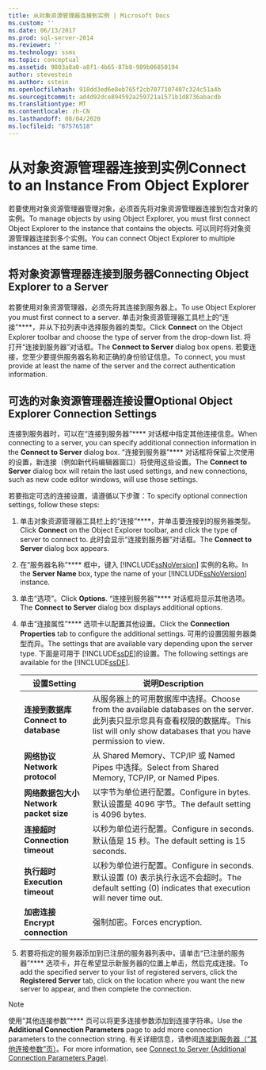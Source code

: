 ```yaml
---
title: 从对象资源管理器连接到实例 | Microsoft Docs
ms.custom: ''
ms.date: 06/13/2017
ms.prod: sql-server-2014
ms.reviewer: ''
ms.technology: ssms
ms.topic: conceptual
ms.assetid: 9803a8a0-a8f1-4b65-87b8-989b06850194
author: stevestein
ms.author: sstein
ms.openlocfilehash: 918dd3ed6e8eb765f2cb7077107407c324c51a4b
ms.sourcegitcommit: ad4d92dce894592a259721a1571b1d8736abacdb
ms.translationtype: MT
ms.contentlocale: zh-CN
ms.lasthandoff: 08/04/2020
ms.locfileid: "87576518"
---
```

# <a name="connect-to-an-instance-from-object-explorer"></a><span data-ttu-id="25db4-102">从对象资源管理器连接到实例</span><span class="sxs-lookup"><span data-stu-id="25db4-102">Connect to an Instance From Object Explorer</span></span>
  <span data-ttu-id="25db4-103">若要使用对象资源管理器管理对象，必须首先将对象资源管理器连接到包含对象的实例。</span><span class="sxs-lookup"><span data-stu-id="25db4-103">To manage objects by using Object Explorer, you must first connect Object Explorer to the instance that contains the objects.</span></span> <span data-ttu-id="25db4-104">可以同时将对象资源管理器连接到多个实例。</span><span class="sxs-lookup"><span data-stu-id="25db4-104">You can connect Object Explorer to multiple instances at the same time.</span></span>  
  
## <a name="connecting-object-explorer-to-a-server"></a><span data-ttu-id="25db4-105">将对象资源管理器连接到服务器</span><span class="sxs-lookup"><span data-stu-id="25db4-105">Connecting Object Explorer to a Server</span></span>  
 <span data-ttu-id="25db4-106">若要使用对象资源管理器，必须先将其连接到服务器上。</span><span class="sxs-lookup"><span data-stu-id="25db4-106">To use Object Explorer you must first connect to a server.</span></span> <span data-ttu-id="25db4-107">单击对象资源管理器工具栏上的“连接”\*\*\*\*，并从下拉列表中选择服务器的类型。</span><span class="sxs-lookup"><span data-stu-id="25db4-107">Click **Connect** on the Object Explorer toolbar and choose the type of server from the drop-down list.</span></span> <span data-ttu-id="25db4-108">将打开“连接到服务器”对话框。</span><span class="sxs-lookup"><span data-stu-id="25db4-108">The **Connect to Server** dialog box opens.</span></span> <span data-ttu-id="25db4-109">若要连接，您至少要提供服务器名称和正确的身份验证信息。</span><span class="sxs-lookup"><span data-stu-id="25db4-109">To connect, you must provide at least the name of the server and the correct authentication information.</span></span>  
  
## <a name="optional-object-explorer-connection-settings"></a><span data-ttu-id="25db4-110">可选的对象资源管理器连接设置</span><span class="sxs-lookup"><span data-stu-id="25db4-110">Optional Object Explorer Connection Settings</span></span>  
 <span data-ttu-id="25db4-111">连接到服务器时，可以在“连接到服务器”\*\*\*\* 对话框中指定其他连接信息。</span><span class="sxs-lookup"><span data-stu-id="25db4-111">When connecting to a server, you can specify additional connection information in the **Connect to Server** dialog box.</span></span> <span data-ttu-id="25db4-112">“连接到服务器”\*\*\*\* 对话框将保留上次使用的设置，新连接（例如新代码编辑器窗口）将使用这些设置。</span><span class="sxs-lookup"><span data-stu-id="25db4-112">The **Connect to Server** dialog box will retain the last used settings, and new connections, such as new code editor windows, will use those settings.</span></span>  
  
 <span data-ttu-id="25db4-113">若要指定可选的连接设置，请遵循以下步骤：</span><span class="sxs-lookup"><span data-stu-id="25db4-113">To specify optional connection settings, follow these steps:</span></span>  
  
1.  <span data-ttu-id="25db4-114">单击对象资源管理器工具栏上的“连接”\*\*\*\*，并单击要连接到的服务器类型。</span><span class="sxs-lookup"><span data-stu-id="25db4-114">Click **Connect** on the Object Explorer toolbar, and click the type of server to connect to.</span></span> <span data-ttu-id="25db4-115">此时会显示“连接到服务器”对话框。</span><span class="sxs-lookup"><span data-stu-id="25db4-115">The **Connect to Server** dialog box appears.</span></span>  
  
2.  <span data-ttu-id="25db4-116">在“服务器名称”\*\*\*\* 框中，键入 [!INCLUDE[ssNoVersion](../../includes/ssnoversion-md.md)] 实例的名称。</span><span class="sxs-lookup"><span data-stu-id="25db4-116">In the **Server Name** box, type the name of your [!INCLUDE[ssNoVersion](../../includes/ssnoversion-md.md)] instance.</span></span>  
  
3.  <span data-ttu-id="25db4-117">单击“选项”。</span><span class="sxs-lookup"><span data-stu-id="25db4-117">Click **Options**.</span></span> <span data-ttu-id="25db4-118">“连接到服务器”\*\*\*\* 对话框将显示其他选项。</span><span class="sxs-lookup"><span data-stu-id="25db4-118">The **Connect to Server** dialog box displays additional options.</span></span>  
  
4.  <span data-ttu-id="25db4-119">单击“连接属性”\*\*\*\* 选项卡以配置其他设置。</span><span class="sxs-lookup"><span data-stu-id="25db4-119">Click the **Connection Properties** tab to configure the additional settings.</span></span> <span data-ttu-id="25db4-120">可用的设置因服务器类型而异。</span><span class="sxs-lookup"><span data-stu-id="25db4-120">The settings that are available vary depending upon the server type.</span></span> <span data-ttu-id="25db4-121">下面是可用于 [!INCLUDE[ssDE](../../includes/ssde-md.md)]的设置。</span><span class="sxs-lookup"><span data-stu-id="25db4-121">The following settings are available for the [!INCLUDE[ssDE](../../includes/ssde-md.md)].</span></span>  
  
    |<span data-ttu-id="25db4-122">设置</span><span class="sxs-lookup"><span data-stu-id="25db4-122">Setting</span></span>|<span data-ttu-id="25db4-123">说明</span><span class="sxs-lookup"><span data-stu-id="25db4-123">Description</span></span>|  
    |-------------|-----------------|  
    |<span data-ttu-id="25db4-124">**连接到数据库**</span><span class="sxs-lookup"><span data-stu-id="25db4-124">**Connect to database**</span></span>|<span data-ttu-id="25db4-125">从服务器上的可用数据库中选择。</span><span class="sxs-lookup"><span data-stu-id="25db4-125">Choose from the available databases on the server.</span></span> <span data-ttu-id="25db4-126">此列表只显示您具有查看权限的数据库。</span><span class="sxs-lookup"><span data-stu-id="25db4-126">This list will only show databases that you have permission to view.</span></span>|  
    |<span data-ttu-id="25db4-127">**网络协议**</span><span class="sxs-lookup"><span data-stu-id="25db4-127">**Network protocol**</span></span>|<span data-ttu-id="25db4-128">从 Shared Memory、TCP/IP 或 Named Pipes 中选择。</span><span class="sxs-lookup"><span data-stu-id="25db4-128">Select from Shared Memory, TCP/IP, or Named Pipes.</span></span>|  
    |<span data-ttu-id="25db4-129">**网络数据包大小**</span><span class="sxs-lookup"><span data-stu-id="25db4-129">**Network packet size**</span></span>|<span data-ttu-id="25db4-130">以字节为单位进行配置。</span><span class="sxs-lookup"><span data-stu-id="25db4-130">Configure in bytes.</span></span> <span data-ttu-id="25db4-131">默认设置是 4096 字节。</span><span class="sxs-lookup"><span data-stu-id="25db4-131">The default setting is 4096 bytes.</span></span>|  
    |<span data-ttu-id="25db4-132">**连接超时**</span><span class="sxs-lookup"><span data-stu-id="25db4-132">**Connection timeout**</span></span>|<span data-ttu-id="25db4-133">以秒为单位进行配置。</span><span class="sxs-lookup"><span data-stu-id="25db4-133">Configure in seconds.</span></span> <span data-ttu-id="25db4-134">默认值是 15 秒。</span><span class="sxs-lookup"><span data-stu-id="25db4-134">The default setting is 15 seconds.</span></span>|  
    |<span data-ttu-id="25db4-135">**执行超时**</span><span class="sxs-lookup"><span data-stu-id="25db4-135">**Execution timeout**</span></span>|<span data-ttu-id="25db4-136">以秒为单位进行配置。</span><span class="sxs-lookup"><span data-stu-id="25db4-136">Configure in seconds.</span></span> <span data-ttu-id="25db4-137">默认设置 (0) 表示执行永远不会超时。</span><span class="sxs-lookup"><span data-stu-id="25db4-137">The default setting (0) indicates that execution will never time out.</span></span>|  
    |<span data-ttu-id="25db4-138">**加密连接**</span><span class="sxs-lookup"><span data-stu-id="25db4-138">**Encrypt connection**</span></span>|<span data-ttu-id="25db4-139">强制加密。</span><span class="sxs-lookup"><span data-stu-id="25db4-139">Forces encryption.</span></span>|  
  
5.  <span data-ttu-id="25db4-140">若要将指定的服务器添加到已注册的服务器列表中，请单击“已注册的服务器”\*\*\*\* 选项卡，并在希望显示新服务器的位置上单击，然后完成连接。</span><span class="sxs-lookup"><span data-stu-id="25db4-140">To add the specified server to your list of registered servers, click the **Registered Server** tab, click on the location where you want the new server to appear, and then complete the connection.</span></span>  
  
> [!NOTE]  
>  <span data-ttu-id="25db4-141">使用“其他连接参数”\*\*\*\* 页可以将更多连接参数添加到连接字符串。</span><span class="sxs-lookup"><span data-stu-id="25db4-141">Use the **Additional Connection Parameters** page to add more connection parameters to the connection string.</span></span> <span data-ttu-id="25db4-142">有关详细信息，请参阅[连接到服务器（“其他连接参数”页）](../../database-engine/connect-to-server-additional-connection-parameters-page.md)。</span><span class="sxs-lookup"><span data-stu-id="25db4-142">For more information, see [Connect to Server &#40;Additional Connection Parameters Page&#41;](../../database-engine/connect-to-server-additional-connection-parameters-page.md).</span></span>  
  
  

